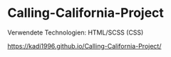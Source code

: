 # Calling-California-Project

Verwendete Technologien:
HTML/SCSS (CSS) 

https://kadi1996.github.io/Calling-California-Project/
